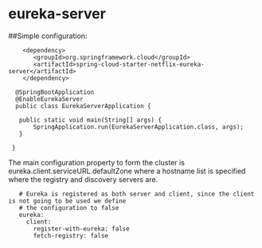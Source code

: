 # eureka-server
##Simple configuration:
 ```
     <dependency>
        <groupId>org.springframework.cloud</groupId>
        <artifactId>spring-cloud-starter-netflix-eureka-server</artifactId>
     </dependency>
 ```
 ```
   @SpringBootApplication
   @EnableEurekaServer
   public class EurekaServerApplication {

    public static void main(String[] args) {
        SpringApplication.run(EurekaServerApplication.class, args);
    }

  }
 ```

The main configuration property to form the cluster is eureka.client.serviceURL.defaultZone where a hostname list is specified where the registry and discovery servers are. 

 ```
    # Eureka is registered as both server and client, since the client is not going to be used we define
    # the configuration to false
    eureka:
      client:
        register-with-eureka: false
        fetch-registry: false
 ```
